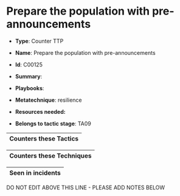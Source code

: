 # Prepare the population with pre-announcements

* **Type**: Counter TTP

* **Name**: Prepare the population with pre-announcements

* **Id**: C00125

* **Summary**: 

* **Playbooks**: 

* **Metatechnique**: resilience

* **Resources needed:** 

* **Belongs to tactic stage**: TA09


| Counters these Tactics |
| ---------------------- |



| Counters these Techniques |
| ------------------------- |



| Seen in incidents |
| ----------------- |


DO NOT EDIT ABOVE THIS LINE - PLEASE ADD NOTES BELOW